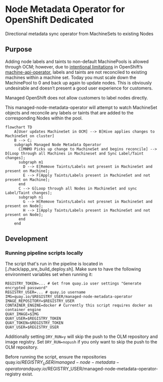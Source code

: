 # Node Metadata Operator for OpenShift Dedicated

Directional metadata sync operator from MachineSets to existing Nodes

## Purpose

Adding node labels and taints to non-default MachinePools is allowed through OCM; however, due to [intentional limitations](https://github.com/openshift/machine-api-operator/blob/master/FAQ.md#adding-annotations-and-labels-to-nodes-via-machines) in OpenShift’s [machine-api-operator](https://github.com/openshift/machine-api-operator), labels and taints are not reconciled to existing machines within a machine set. Today you must scale down the MachinePool to 0 and back up again to update nodes. This is obviously undesirable and doesn’t present a good user experience for customers.

Managed OpenShift does not allow customers to label nodes directly. 

This managed-node-metadata-operator will attempt to watch MachineSet objects and reconcile any labels or taints that are added to the corresponding Nodes within the pool.

```mermaid
flowchart TD
    A[User updates MachineSet in OCM] --> B[Hive applies changes to MachineSet on cluster]
    B --> C;
    subgraph Managed Node Metadata Operator
      C[MNMO Picks up change to MachineSet and begins reconcile] --> D[Loop through all Machines in Machineset and Sync Label/Taint changes];
      subgraph m1
        D --> E[Remove Taints/Labels not present in MachineSet and present on Machine];
        E --> F[Apply Taints/Labels present in MachineSet and not present on Machine];
      end
      C --> G[Loop through all Nodes in MachineSet and sync Label/Taint changes];
      subgraph n1
        G --> H[Remove Taints/Labels not presnet in MachineSet and present on Node];
        H --> I[Apply Taints/Labels present in MachineSet and not present on Node];
      end
    end
```

## Development

### Running pipeline scripts locally

The script that's run in the pipeline is located in [./hack/app_sre_build_deploy.sh].
Make sure to have the following environment variables set when running it:

```
REGISTRY_TOKEN=... # Get from quay.io user settings "Generate encrypted password"
REGISTRY_USER=... # quay.io username
IMG=quay.io/$REGISTRY_USER/managed-node-metadata-operator
IMAGE_REPOSITORY=$REGISTRY_USER
CONTAINER_ENGINE=docker # Currently this script requires docker as container engine
QUAY_IMAGE=$IMG
QUAY_USER=$REGISTRY_TOKEN
QUAY_TOKEN=$REGISTRY_TOKEN
QUAY_USER=$REGISTRY_USER
```

Additionally setting `DRY_RUN=y` will skip the push to the OLM repository and image registry.
Set `DRY_RUN=nopush` if you only want to skip the push to the OLM repository.

Before running the script, ensure the repositories quay.io/$REGISTRY_USER/managed-node-metadata-operator and quay.io/$REGISTRY_USER/managed-node-metadata-operator-registry exist.
